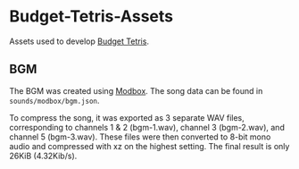 # Budget-Tetris-Assets

Assets used to develop [Budget Tetris](https://github.com/TemariVirus/Budget-Tetris).

## BGM

The BGM was created using [Modbox](https://moddedbeepbox.github.io/3.0). The song data can be found in `sounds/modbox/bgm.json`.

To compress the song, it was exported as 3 separate WAV files, corresponding to channels 1 & 2 (bgm-1.wav), channel 3 (bgm-2.wav), and channel 5 (bgm-3.wav). These files were then converted to 8-bit mono audio and compressed with xz on the highest setting. The final result is only 26KiB (4.32Kib/s).
